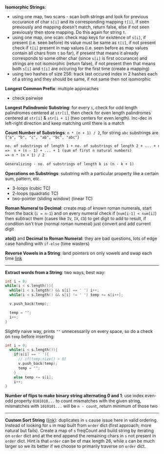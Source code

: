 **Isomorphic Strings**: 
- using one map, two scans - scan both strings and look for previous occurance of char `s[i]` and its corresponding mapping `t[i]`, if seen previously and mapping doesn't match, return false, else if not seen previously then store mapping. Do this again for string `t`.
- using one map, one scan: check map keys for existence of `s[i]`, if present (i.e. seen before) its value must be same as `t[i]`, if not present check if `t[i]` present in map values (i.e. seen before as map values contain all chars from `t` so far), if present that means it already corresponds to some other char (since `s[i]` is first occurance) and strings are not isomorphic (return false), if not present then that means both `s[i]` and `t[i]` are occuring for the first time (create a mapping)
- using two hashes of size 256: track last occured index in 2 hashes each of a string and they should be same, if not same then not isomorphic

**Longest Common Prefix**: multiple approaches
- check pairwise

**Longest Palindromic Substring**: for every `i`, check for odd length palindromes centered at `str[i]`, then check for even length palindromes centered at `str[i]` & `str[i + 1]` (two centers for even length). Inc-dec in left-right direction and keep matching until there is a match

**Count Number of Substrings**: `n * (n + 1) / 2`, for string `abc` substrings are `{"a", "b", "c", "ab", "bc", "abc"}`
```txt
no. of substrings of length 1 + no. of substrings of length 2 + ... + no. of substrings of length n
=>  n + (n - 1) + ... + 1 (sum of first n natural numbers)
=> n * (n + 1) / 2

Generalizing - no. of substrings of length k is (n - k + 1)
```

**Operations on Substrings**: substring with a particular property like a certain sum, pattern, etc.
- 3-loops (cubic TC)
- 2-loops (quadratic TC)
- two-pointer (sliding window) (linear TC)

**Roman Numeral to Decimal**: create map of known roman numerals, start from the back (`i = n-1`) and on every numeral check if (`num[i-1] < num[i]`) then subtract them (cases like `IV`, `IX`, `CD`) to get digit to add to result, if condition isn't true (normal roman numeral) just convert and add current digit

**atoi()** and **Decimal to Roman Numeral**: they are bad questions, lots of edge case handling with `if-else` (time wasters)

**Reverse Vowels in a String**: land pointers on only vowels and swap each time [link](https://leetcode.com/problems/reverse-vowels-of-a-string/submissions/1156476438/)

--- 
**Extract words from a String**: two ways, best way:
```cpp
int i = 0;
while(i < s.length()){
  while(i < s.length() && s[i] == ' ') i++;
  while(i < s.length() && s[i] != ' ') temp += s[i++];

  v.push_back(temp);

  temp = "";
  i++;
}
```
Slightly naive way, prints `""` unnecessarily on every space, so do a check on `temp` before inserting:
```cpp
int i = 0;
  while(i < s.length()){
    if(s[i] == ' '){
      // if(temp.size() > 0)
      v.push_back(temp);
      temp = "";    
    }
    else temp += s[i];
    i++;
}
```

**Number of flips to make binary string alternating 0 and 1**: use index even-odd property `0101010...` to count mismatches with the given string, mismatches with `1010101...` will be `n - count`, return minimum of those two

---

**Custom Sort String** ([link](https://leetcode.com/problems/custom-sort-string/)): duplicates in `s` cause issue here in valid ordering. Instead of looking for `s` in map built from `order` dict (first approach; more natural but fails). Create a map of `s` freqCount and build string by iterating on `order` dict and at the end append the remaining chars in `s` not present in `order` dict. Hint is that `order` can be of max length 26, while `s` can be much larger so we its better if we choose to primarily traverse on `order` dict.
